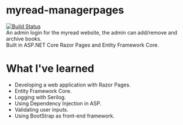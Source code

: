 # myread-managerpages
[![Build Status](https://dev.azure.com/mmmolin78/mmmolin/_apis/build/status/mmmolin.myread-managerpages?branchName=master)](https://dev.azure.com/mmmolin78/mmmolin/_build/latest?definitionId=6&branchName=master)\
An admin login for the myread website, the admin can add/remove and archive books.\
Built in ASP.NET Core Razor Pages and Entity Framework Core.


# What I've learned
* Developing a web application with Razor Pages.
* Entity Framework Core.
* Logging with Serilog.
* Using Dependency Injection in ASP.
* Validating user inputs.
* Using BootStrap as front-end framework.
 
